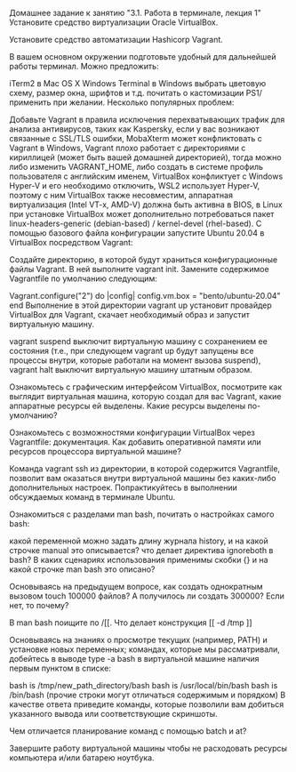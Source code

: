 Домашнее задание к занятию "3.1. Работа в терминале, лекция 1"
Установите средство виртуализации Oracle VirtualBox.

Установите средство автоматизации Hashicorp Vagrant.

В вашем основном окружении подготовьте удобный для дальнейшей работы терминал. Можно предложить:

iTerm2 в Mac OS X
Windows Terminal в Windows
выбрать цветовую схему, размер окна, шрифтов и т.д.
почитать о кастомизации PS1/применить при желании.
Несколько популярных проблем:

Добавьте Vagrant в правила исключения перехватывающих трафик для анализа антивирусов, таких как Kaspersky, если у вас возникают связанные с SSL/TLS ошибки,
MobaXterm может конфликтовать с Vagrant в Windows,
Vagrant плохо работает с директориями с кириллицей (может быть вашей домашней директорией), тогда можно либо изменить VAGRANT_HOME, либо создать в системе профиль пользователя с английским именем,
VirtualBox конфликтует с Windows Hyper-V и его необходимо отключить,
WSL2 использует Hyper-V, поэтому с ним VirtualBox также несовместим,
аппаратная виртуализация (Intel VT-x, AMD-V) должна быть активна в BIOS,
в Linux при установке VirtualBox может дополнительно потребоваться пакет linux-headers-generic (debian-based) / kernel-devel (rhel-based).
С помощью базового файла конфигурации запустите Ubuntu 20.04 в VirtualBox посредством Vagrant:

Создайте директорию, в которой будут храниться конфигурационные файлы Vagrant. В ней выполните vagrant init. Замените содержимое Vagrantfile по умолчанию следующим:

 Vagrant.configure("2") do |config|
 	config.vm.box = "bento/ubuntu-20.04"
 end
Выполнение в этой директории vagrant up установит провайдер VirtualBox для Vagrant, скачает необходимый образ и запустит виртуальную машину.

vagrant suspend выключит виртуальную машину с сохранением ее состояния (т.е., при следующем vagrant up будут запущены все процессы внутри, которые работали на момент вызова suspend), vagrant halt выключит виртуальную машину штатным образом.

Ознакомьтесь с графическим интерфейсом VirtualBox, посмотрите как выглядит виртуальная машина, которую создал для вас Vagrant, какие аппаратные ресурсы ей выделены. Какие ресурсы выделены по-умолчанию?

Ознакомьтесь с возможностями конфигурации VirtualBox через Vagrantfile: документация. Как добавить оперативной памяти или ресурсов процессора виртуальной машине?

Команда vagrant ssh из директории, в которой содержится Vagrantfile, позволит вам оказаться внутри виртуальной машины без каких-либо дополнительных настроек. Попрактикуйтесь в выполнении обсуждаемых команд в терминале Ubuntu.

Ознакомиться с разделами man bash, почитать о настройках самого bash:

какой переменной можно задать длину журнала history, и на какой строчке manual это описывается?
что делает директива ignoreboth в bash?
В каких сценариях использования применимы скобки {} и на какой строчке man bash это описано?

Основываясь на предыдущем вопросе, как создать однократным вызовом touch 100000 файлов? А получилось ли создать 300000? Если нет, то почему?

В man bash поищите по /\[\[. Что делает конструкция [[ -d /tmp ]]

Основываясь на знаниях о просмотре текущих (например, PATH) и установке новых переменных; командах, которые мы рассматривали, добейтесь в выводе type -a bash в виртуальной машине наличия первым пунктом в списке:

bash is /tmp/new_path_directory/bash
bash is /usr/local/bin/bash
bash is /bin/bash
(прочие строки могут отличаться содержимым и порядком) В качестве ответа приведите команды, которые позволили вам добиться указанного вывода или соответствующие скриншоты.

Чем отличается планирование команд с помощью batch и at?

Завершите работу виртуальной машины чтобы не расходовать ресурсы компьютера и/или батарею ноутбука.

